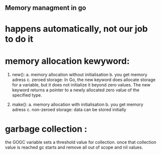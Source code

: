 ## Memory managment in go
# happens automatically, not our job to do it

# memory allocation kewyword:
1. new():
a. memory allocation without initialisation
b. you get memory adress 
c. zeroed storage: In Go, the new keyword does allocate storage for a variable, but it does not initialize it beyond zero values. The new keyword returns a pointer to a newly allocated zero value of the specified type.

2. make():
a. memory allocation with initialisation
b. you get memory adress
c. non-zeroed storage: data can be stored initially

# garbage collection : 
the GOGC variable sets a threshold value for collection. once  that collection value is reached gc starts and remove all out of scope and nil values.